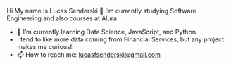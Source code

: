  Hi My name is Lucas Senderski 👋
I’m currently studying Software Engineering and also courses at Alura 

- 🌱 I’m currently learning Data Science, JavaScript, and Python.
- I tend to like more data coming from Financial Services, but any project makes me curious!!
- 📫 How to reach me: lucasfsenderski@gmail.com

